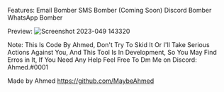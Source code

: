 Features:
Email Bomber
SMS Bomber (Coming Soon)
Discord Bomber
WhatsApp Bomber

Preview:
![Screenshot 2023-049 143320](https://user-images.githubusercontent.com/102971549/235298240-674d915f-768a-4d36-853f-67764a05cd07.png)


Note: This Is Code By Ahmed, Don't Try To Skid It Or I'll Take Serious Actions Against You, And This Tool Is In Development, So You May Find Erros in It, If You Need Any Help Feel Free To Dm Me on Discord: Ahmed.#0001

Made by Ahmed
https://github.com/MaybeAhmed
